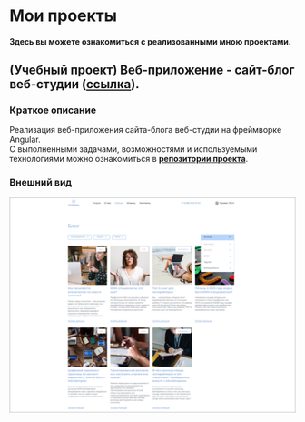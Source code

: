 # Мои проекты
#### Здесь вы можете ознакомиться с реализованными мною проектами.

## (Учебный проект) Веб-приложение - сайт-блог веб-студии (**[ссылка](https://github.com/batnd/spa-web-blog)**).

### Краткое описание
Реализация веб-приложения сайта-блога веб-студии на фреймворке Angular.  
С выполненными задачами, возможностями и используемыми технологиями можно ознакомиться в **[репозитории проекта](https://github.com/batnd/spa-web-blog)**.

### Внешний вид
![spa-web-blog-image](images/project-spa-web-blog-image.jpg)


